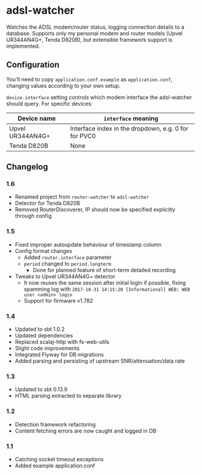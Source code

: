 adsl-watcher
==============

Watches the ADSL modem/router status, logging connection details to a database.
Supports only my personal modem and router models (Upvel UR344AN4G+, Tenda D820B),
but extensible framework support is implemented.


Configuration
-------------
You'll need to copy `application.conf.example` as `application.conf`, changing values according to your own setup.

`device.interface` setting controls which modem interface the adsl-watcher should query.
For specific devices:

Device name         | `interface` meaning
------------------- | -------------------
Upvel UR344AN4G+    | Interface index in the dropdown, e.g. 0 for for PVC0
Tenda D820B         | None


Changelog
---------

### 1.6
* Renamed project from `router-watcher` to `adsl-watcher`
* Detector for Tenda D820B
* Removed RouterDiscoverer, IP should now be specified explicitly through config

### 1.5
* Fixed improper autoupdate behaviour of timestamp column
* Config format changes
  * Added `router.interface` parameter
  * `period` changed to `period.longterm`
    * Done for planned feature of short-term detailed recording
* Tweaks to Upvel UR344AN4G+ detector
  * It now reuses the same session after initial login if possible, fixing spamming log
    with `2017-10-31 14:15:20 [Informational] WEB: WEB user <admin> login`
  * Support for firmware v1.782

### 1.4
* Updated to sbt 1.0.2
* Updated dependencies
* Replaced scalaj-http with fs-web-utils
* Slight code improvements
* Integrated Flyway for DB migrations
* Added parsing and persisting of upstream SNR/attenuation/data rate

### 1.3
* Updated to sbt 0.13.9
* HTML parsing extracted to separate library

### 1.2
* Detection framework refactoring
* Content fetching errors are now caught and logged in DB

### 1.1
* Catching socket timeout exceptions
* Added example application.conf

